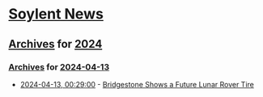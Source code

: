 # [Soylent News](../../../README.md)

## [Archives](../../index.md) for [2024](../index.md)

### [Archives](../../index.md) for [2024-04-13](index.md)

* [2024-04-13, 00:29:00](https://soylentnews.org/article.pl?sid=24/04/10/1745244&from=rss) - [Bridgestone Shows a Future Lunar Rover Tire](https://soylentnews.org/article.pl?sid=24/04/10/1745244&from=rss)
